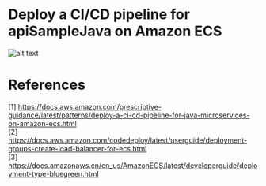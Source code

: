 # Deploy a CI/CD pipeline for apiSampleJava on Amazon ECS

![alt text](https://docs.aws.amazon.com/prescriptive-guidance/latest/patterns/images/pattern-img/e36c214f-07b9-4fe2-8f7d-f6cfcb56b7e9/images/073c66b0-2ba8-40b9-8e3f-592f198f49e2.png)

# References
[1] https://docs.aws.amazon.com/prescriptive-guidance/latest/patterns/deploy-a-ci-cd-pipeline-for-java-microservices-on-amazon-ecs.html \
[2] https://docs.aws.amazon.com/codedeploy/latest/userguide/deployment-groups-create-load-balancer-for-ecs.html \
[3] https://docs.amazonaws.cn/en_us/AmazonECS/latest/developerguide/deployment-type-bluegreen.html
